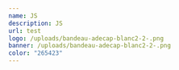 ```yaml
---
name: JS
description: JS
url: test
logo: /uploads/bandeau-adecap-blanc2-2-.png
banner: /uploads/bandeau-adecap-blanc2-2-.png
color: "265423"
---
```

